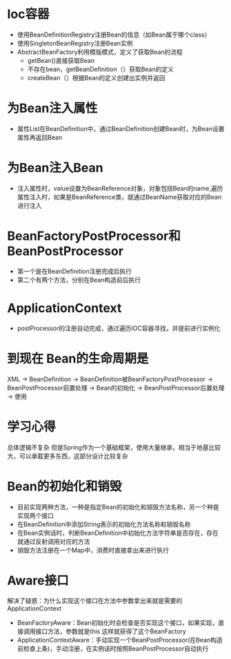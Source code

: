 # Ioc容器
- 使用BeanDefinitionRegistry注册Bean的信息（如Bean属于哪个class）
- 使用SingletonBeanRegistry注册Bean实例
- AbstractBeanFactory利用模版模式，定义了获取Bean的流程
  - getBean()直接获取Bean
  - 不存在bean，getBeanDefinition（）获取Bean的定义
  - createBean（）根据Bean的定义创建出实例并返回

# 为Bean注入属性
- 属性List在BeanDefinition中，通过BeanDefinition创建Bean时，为Bean设置属性再返回Bean

# 为Bean注入Bean
- 注入属性时，value设置为BeanReference对象，对象包括Bean的name,遍历属性注入时，如果是BeanReference类，就通过BeanName获取对应的Bean进行注入

# BeanFactoryPostProcessor和BeanPostProcessor
- 第一个是在BeanDefinition注册完成后执行
- 第二个有两个方法，分别在Bean构造前后执行

# ApplicationContext
- postProcessor的注册自动完成，通过遍历IOC容器寻找，并提前进行实例化

# 到现在 Bean的生命周期是
XML -> BeanDefinition -> BeanDefinition被BeanFactoryPostProcessor
-> BeanPostProcessor前置处理 -> Bean的初始化 -> BeanPostProcessor后置处理
-> 使用


# 学习心得
总体逻辑不复杂
但是Spring作为一个基础框架，使用大量继承，相当于地基比较大，可以承载更多东西，这部分设计比较复杂

# Bean的初始化和销毁
- 目前实现两种方法，一种是指定Bean的初始化和销毁方法名称，另一个种是实现两个接口
- 在BeanDefinition中添加String表示的初始化方法名称和销毁名称
- 在Bean实例话时，判断BeanDefinition中初始化方法字符串是否存在，存在就通过反射调用对应的方法
- 销毁方法注册在一个Map中，消费时直接拿出来进行执行

# Aware接口
解决了疑惑：为什么实现这个接口在方法中参数拿出来就是需要的ApplicationContext
- BeanFactoryAware：Bean初始化时会检查是否实现这个接口，如果实现，直接调用接口方法，参数就是this
这样就获得了这个BeanFactory
- ApplicationContextAware：手动实现一个BeanPostProcessor(在Bean构造前检查上条)，手动注册，在实例话时按照BeanPostProcessor自动执行
